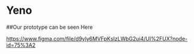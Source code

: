 # Yeno

##Our prototype can be seen Here

https://www.figma.com/file/d9yly6MVFpKsIzLWbG2ui4/UI%2FUX?node-id=75%3A2
